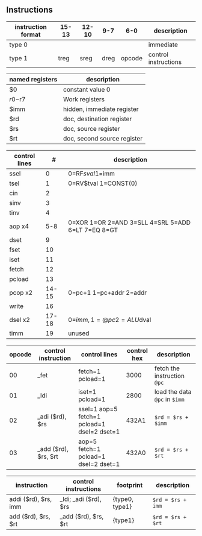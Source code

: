 Instructions
--

instruction format | 15-13 | 12-10 | 9-7 | 6-0 | description
--- | --- | --- | --- | --- | ---
type 0 |  |  |  |  | immediate
type 1 | treg | sreg | dreg | opcode | control instructions

named registers | description
--- | ---
$0 | constant value 0
$r0-$r7 | Work registers
$imm | hidden, immediate register
$rd | doc, destination register
$rs | doc, source register
$rt | doc, second source register

control lines | # | description
--- | --- | ---
ssel | 0 | 0=RF$sval 1=$imm
tsel | 1 | 0=RV$tval 1=CONST(0)
cin | 2 |
sinv | 3 |
tinv | 4 |
aop x4 | 5-8 | 0=XOR 1=OR 2=AND 3=SLL 4=SRL 5=ADD 6=LT 7=EQ 8=GT
dset | 9 |
fset | 10 |
iset | 11 |
fetch | 12 |
pcload | 13 |
pcop x2 | 14-15 | 0=pc+1 1=pc+addr 2=addr
write | 16 |
dsel x2 | 17-18 | 0=$imm, 1=@pc 2=ALU$dval
timm | 19 | unused

opcode | control instruction | control lines | control hex | description
--- | --- | --- | --- | ---
00 | _fet | fetch=1 pcload=1 | 3000 | fetch the instruction `@pc`
01 | _ldi | iset=1 pcload=1 | 2800 | load the data `@pc` in `$imm`
02 | _adi ($rd), $rs | ssel=1 aop=5 fetch=1 pcload=1 dsel=2 dset=1 | 432A1 | `$rd = $rs + $imm`
03 | _add ($rd), $rs, $rt | aop=5 fetch=1 pcload=1 dsel=2 dset=1 | 432A0 | `$rd = $rs + $rt`

instruction | control instructions | footprint | description
--- | --- | --- | ---
addi ($rd), $rs, imm | _ldi; _adi ($rd), $rs | {type0, type1} | `$rd = $rs + imm`
add ($rd), $rs, $rt | _add ($rd), $rs, $rt | {type1} | `$rd = $rs + $rt`
